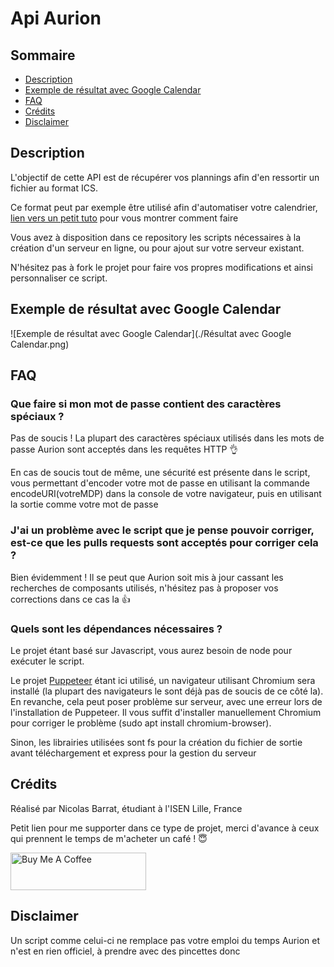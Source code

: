 # Api Aurion

## Sommaire
- [Description](#Description)
- [Exemple de résultat avec Google Calendar](#Exemple)
- [FAQ](#FAQ)
- [Crédits](#Credits)
- [Disclaimer](#Disclaimer)

## Description <a id="Description"></a>

L'objectif de cette API est de récupérer vos plannings afin d'en ressortir un fichier au format ICS.

Ce format peut par exemple être utilisé afin d'automatiser votre
calendrier, [lien vers un petit tuto](https://blog.share-d.com/application/les-tutos/tuto-comment-synchroniser-agenda/)
pour vous montrer comment faire

Vous avez à disposition dans ce repository les scripts nécessaires à la création d'un serveur en ligne, ou pour ajout
sur votre serveur existant.

N'hésitez pas à fork le projet pour faire vos propres modifications et ainsi personnaliser ce script.

## Exemple de résultat avec Google Calendar <a id="Exemple"></a>

![Exemple de résultat avec Google Calendar](./Résultat avec Google Calendar.png)

## FAQ <a id="FAQ"></a>

### Que faire si mon mot de passe contient des caractères spéciaux ?

Pas de soucis ! La plupart des caractères spéciaux utilisés dans les mots de passe Aurion sont acceptés dans les
requêtes HTTP 👌

En cas de soucis tout de même, une sécurité est présente dans le script, vous permettant d'encoder votre mot de passe en
utilisant la commande encodeURI(votreMDP) dans la console de votre navigateur, puis en utilisant la sortie comme votre
mot de passe

### J'ai un problème avec le script que je pense pouvoir corriger, est-ce que les pulls requests sont acceptés pour corriger cela ?

Bien évidemment ! Il se peut que Aurion soit mis à jour cassant les recherches de composants utilisés, n'hésitez pas à
proposer vos corrections dans ce cas la 👍

### Quels sont les dépendances nécessaires ?

Le projet étant basé sur Javascript, vous aurez besoin de node pour exécuter le script.

Le projet [Puppeteer](https://github.com/puppeteer/puppeteer) étant ici utilisé, un navigateur utilisant Chromium sera
installé (la plupart des navigateurs le sont déjà pas de soucis de ce côté la). En revanche, cela peut poser problème
sur serveur, avec une erreur lors de l'installation de Puppeteer. Il vous suffit d'installer manuellement Chromium pour
corriger le problème (sudo apt install chromium-browser).

Sinon, les librairies utilisées sont fs pour la création du fichier de sortie avant téléchargement et express pour la
gestion du serveur

## Crédits <a id="Credits"></a>

Réalisé par Nicolas Barrat, étudiant à l'ISEN Lille, France

Petit lien pour me supporter dans ce type de projet, merci d'avance à ceux qui prennent le temps de m'acheter un café !
😇

<a href="https://www.buymeacoffee.com/nicolegrimpeur" target="_blank"><img src="https://cdn.buymeacoffee.com/buttons/v2/default-blue.png" alt="Buy Me A Coffee" style="height: 60px !important;width: 217px !important;" ></a>

## Disclaimer <a id="Disclaimer"></a>

Un script comme celui-ci ne remplace pas votre emploi du temps Aurion et n'est en rien officiel, à prendre avec des pincettes donc

